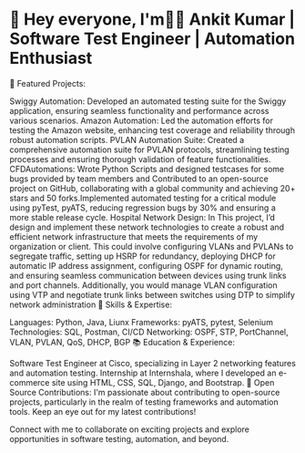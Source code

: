 # 👋 Hey everyone, I'm👨‍💻 Ankit Kumar | Software Test Engineer | Automation Enthusiast

🌟 Featured Projects:

Swiggy Automation: Developed an automated testing suite for the Swiggy application, ensuring seamless functionality and performance across various scenarios.
Amazon Automation: Led the automation efforts for testing the Amazon website, enhancing test coverage and reliability through robust automation scripts.
PVLAN Automation Suite: Created a comprehensive automation suite for PVLAN protocols, streamlining testing processes and ensuring thorough validation of feature functionalities.
CFDAutomations: Wrote Python Scripts and designed testcases for some bugs provided by team members and Contributed to an
open-source project on GitHub, collaborating with a global community and achieving 20+ stars and 50 forks.Implemented automated testing for a critical module using pyTest, pyATS, reducing regression bugs by 30% and ensuring a more stable release cycle.
Hospital Network Design: In This project, I’d design and implement these network technologies to create a robust and efficient network infrastructure that meets the requirements of my organization or client. This could involve configuring VLANs and PVLANs to segregate traffic, setting up HSRP for redundancy, deploying DHCP for automatic IP address assignment, configuring OSPF for dynamic routing, and ensuring seamless communication between devices using trunk links and port channels. Additionally, you would manage VLAN configuration using VTP and negotiate trunk links between switches using DTP to simplify network administration
🔧 Skills & Expertise:

Languages: Python, Java, Liunx
Frameworks: pyATS, pytest, Selenium
Technologies: SQL, Postman, CI/CD
Networking: OSPF, STP, PortChannel, VLAN, PVLAN, QoS, DHCP, BGP
📚 Education & Experience:

Software Test Engineer at Cisco, specializing in Layer 2 networking features and automation testing.
Internship at Internshala, where I developed an e-commerce site using HTML, CSS, SQL, Django, and Bootstrap.
🚀 Open Source Contributions:
I'm passionate about contributing to open-source projects, particularly in the realm of testing frameworks and automation tools. Keep an eye out for my latest contributions!

Connect with me to collaborate on exciting projects and explore opportunities in software testing, automation, and beyond.
